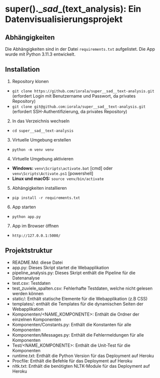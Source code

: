 # super().\__sad__(text_analysis): Ein Datenvisualisierungsprojekt

## Abhängigkeiten 
Die Abhängigkeiten sind in der Datei `requirements.txt` aufgelistet. Die App wurde mit Python 3.11.3 entwickelt.

## Installation
1. Repository klonen
- `git clone https://github.com/iorala/super__sad__text-analysis.git` (erfordert Login mit Benutzername und Passwort, da privates Repository)
- `git clone git@github.com:iorala/super__sad__text-analysis.git` (erfordert SSH-Authentifizierung, da privates Repository)
2. In das Verzeichnis wechseln
- `cd super__sad__text-analysis`
3. Virtuelle Umgebung erstellen
- `python -m venv venv`
4. Virtuelle Umgebung aktivieren
- **Windows:** `venv\Scripts\activate.bat` [cmd] oder `venv\Scripts\Activate.ps1` [powershell]
- **Linux und macOS:** `source venv/bin/activate`
5. Abhängigkeiten installieren
- `pip install -r requirements.txt`
6. App starten
- `python app.py`
7. App im Browser öffnen
- `http://127.0.0.1:5000/`


## Projektstruktur 
- README.Md: diese Datei 
- app.py: Dieses Skript startet die Webapplikation
- pipeline_analysis.py: Dieses Skript enthält die Pipeline für die Datenanalyse
- test.csv: Testdaten 
- test_zuviele_spalten.csv: Fehlerhafte Testdaten, welche nicht gelesen werden können
- static/: Enthält statische Elemente für die Webapplikation (z.B CSS)
- templates/: enthält die Templates für die dynamischen Seiten der Webapplikation
- Komponenten/<NAME_KOMPONENTE>: Enthält die Ordner der einzelnen Komponenten
- Komponenten/Constants.py: Enthält die Konstanten für alle Komponenten
- Komponenten/Messages.py: Enthält die Fehlermeldungen für alle Komponenten
- Test/<NAME_KOMPONENTE>: Enthält die Unit-Test für die Komponenten
- runtime.txt: Enthält die Python Version für das Deployment auf Heroku
- Procfile: Enthält die Befehle für das Deployment auf Heroku
- nltk.txt: Enthält die benötigten NLTK-Module für das Deployment auf Heroku


